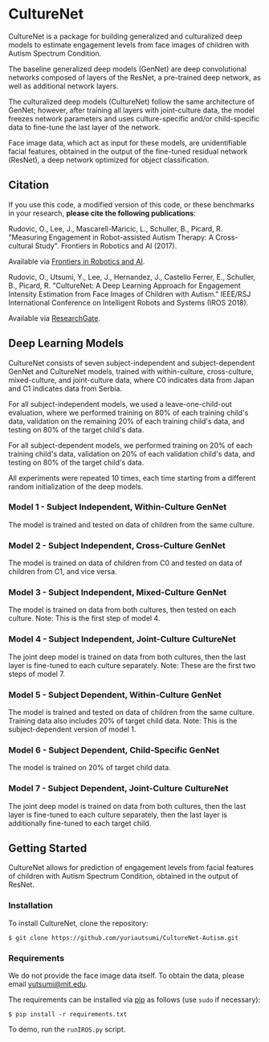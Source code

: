 # CultureNet 

CultureNet is a package for building generalized and culturalized deep models to estimate engagement levels from face images of children with Autism Spectrum Condition. 

The baseline generalized deep models (GenNet) are deep convolutional networks composed of layers of the ResNet, a pre-trained deep network, as well as additional network layers. 

The culturalized deep models (CultureNet) follow the same architecture of GenNet; however, after training all layers with joint-culture data, the model freezes network parameters and uses culture-specific and/or child-specific data to fine-tune the last layer of the network. 

Face image data, which act as input for these models, are unidentifiable facial features, obtained in the output of the fine-tuned residual network (ResNet), a deep network optimized for object classification. 

## Citation 

If you use this code, a modified version of this code, or these benchmarks in your research, **please cite the following publications**: 

Rudovic, O., Lee, J., Mascarell-Maricic, L., Schuller, B., Picard, R. "Measuring Engagement in Robot-assisted Autism Therapy: A Cross-cultural Study". Frontiers in Robotics and AI (2017).

Available via [Frontiers in Robotics and AI](https://doi.org/10.3389/frobt.2017.00036).

Rudovic, O., Utsumi, Y., Lee, J., Hernandez, J., Castello Ferrer, E., Schuller, B., Picard, R. "CultureNet: A Deep Learning Approach for Engagement Intensity Estimation from Face Images of Children with Autism." IEEE/RSJ International Conference on Intelligent Robots and Systems (IROS 2018).

Available via [ResearchGate](https://www.researchgate.net/publication/326912515_CultureNet_A_Deep_Learning_Approach_for_Engagement_Intensity_Estimation_from_Face_Images_of_Children_with_Autism). 

## Deep Learning Models 

CultureNet consists of seven subject-independent and subject-dependent GenNet and CultureNet models, trained with within-culture, cross-culture, mixed-culture, and joint-culture data, where C0 indicates data from Japan and C1 indicates data from Serbia. 

For all subject-independent models, we used a leave-one-child-out evaluation, where we performed training on 80% of each training child's data, validation on the remaining 20% of each training child's data, and testing on 80% of the target child's data. 

For all subject-dependent models, we performed training on 20% of each training child's data, validation on 20% of each validation child's data, and testing on 80% of the target child's data. 

All experiments were repeated 10 times, each time starting from a different random initialization of the deep models. 

### Model 1 - Subject Independent, Within-Culture GenNet 
The model is trained and tested on data of children from the same culture. 

### Model 2 - Subject Independent, Cross-Culture GenNet 
The model is trained on data of children from C0 and tested on data of children from C1, and vice versa. 

### Model 3 - Subject Independent, Mixed-Culture GenNet 
The model is trained on data from both cultures, then tested on each culture. Note: This is the first step of model 4. 

### Model 4 - Subject Independent, Joint-Culture CultureNet 
The joint deep model is trained on data from both cultures, then the last layer is fine-tuned to each culture separately. Note: These are the first two steps of model 7. 

### Model 5 - Subject Dependent, Within-Culture GenNet 
The model is trained and tested on data of children from the same culture. Training data also includes 20% of target child data. Note: This is the subject-dependent version of model 1. 

### Model 6 - Subject Dependent, Child-Specific GenNet 
The model is trained on 20% of target child data. 

### Model 7 - Subject Dependent, Joint-Culture CultureNet 
The joint deep model is trained on data from both cultures, then the last layer is fine-tuned to each culture separately, then the last layer is additionally fine-tuned to each target child. 

## Getting Started 

CultureNet allows for prediction of engagement levels from facial features of children with Autism Spectrum Condition, obtained in the output of ResNet. 

### Installation 

To install CultureNet, clone the repository:

```
$ git clone https://github.com/yuriautsumi/CultureNet-Autism.git 
```

### Requirements 

We do not provide the face image data itself. To obtain the data, please email yutsumi@mit.edu. 

The requirements can be installed via [pip](https://pypi.python.org/pypi/pip) as follows (use ```sudo``` if necessary): 

```
$ pip install -r requirements.txt 
```

To demo, run the ```runIROS.py``` script. 
